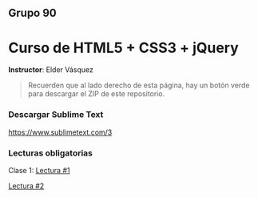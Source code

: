 ## Grupo 90
# Curso de HTML5 + CSS3 + jQuery
**Instructor**: Elder Vásquez

> Recuerden que al lado derecho de esta página, hay un botón verde para descargar el ZIP de este repositorio.

### Descargar Sublime Text
https://www.sublimetext.com/3

### Lecturas obligatorias
Clase 1: 
[Lectura #1](http://webdelprofesor.ula.ve/nucleotrujillo/alperez/html5_css3/02/index.html)

[Lectura #2](http://webdelprofesor.ula.ve/nucleotrujillo/alperez/html5_css3/03/index.html)

